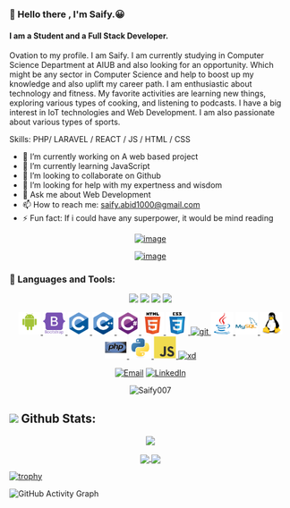 ### :wave: Hello there , I'm Saify.😀
#### I am a Student and a Full Stack Developer.

Ovation to my profile. I am Saify. I am currently studying in Computer Science Department at AIUB and also looking for an opportunity. Which might be any sector in Computer Science and help to boost up my knowledge and also uplift my career path. I am enthusiastic about technology and fitness. My favorite activities are learning new things, exploring various types of cooking, and listening to podcasts. I have a big interest in IoT technologies and Web Development. I am also passionate about various types of sports.


Skills: PHP/ LARAVEL / REACT / JS / HTML / CSS

- 🔭 I’m currently working on A web based project  
- 🌱 I’m currently learning JavaScript 
- 👯 I’m looking to collaborate on Github 
- 🤔 I’m looking for help with my expertness and wisdom 
- 💬 Ask me about Web Development 
- 📫 How to reach me: saify.abid1000@gmail.com
- ⚡ Fun fact: If i could have any superpower, it would be  mind reading 

<div align="center">

[![image](https://img.shields.io/badge/LinkedIn-0077B5?style=for-the-badge&logo=linkedin&logoColor=white)](https://www.linkedin.com/in/saifyabidbhuiyan)

[![image](https://img.shields.io/badge/Gmail-D14836?style=for-the-badge&logo=gmail&logoColor=white)](mailto:as.saify.abid1000@gmail.com)

</div>

### 🎯 Languages and Tools:


<div align="center">
 <img src="https://img.shields.io/badge/Java%20-%23E00033.svg?&style=for-the-badge&logo=java&logoColor=white">   <img src="https://img.shields.io/badge/c++%20-%2300599C.svg?&style=for-the-badge&logo=c%2B%2B&logoColor=white">    <img src="https://img.shields.io/badge/git%20-%23F05032.svg?&style=for-the-badge&logo=git&logoColor=white"/>   <img src="http://img.shields.io/badge/-VS%20Code-000000?style=for-the-badge&logo=Visual-studio-code&logoColor=blue">             
</div>



<p align="center"> <a href="https://developer.android.com" target="_blank"> <img src="https://raw.githubusercontent.com/devicons/devicon/master/icons/android/android-original-wordmark.svg" alt="android" width="40" height="40"/> </a> <a href="https://getbootstrap.com" target="_blank"> <img src="https://raw.githubusercontent.com/devicons/devicon/master/icons/bootstrap/bootstrap-plain-wordmark.svg" alt="bootstrap" width="40" height="40"/> </a> <a href="https://www.cprogramming.com/" target="_blank"> <img src="https://raw.githubusercontent.com/devicons/devicon/master/icons/c/c-original.svg" alt="c" width="40" height="40"/> </a> <a href="https://www.w3schools.com/cpp/" target="_blank"> <img src="https://raw.githubusercontent.com/devicons/devicon/master/icons/cplusplus/cplusplus-original.svg" alt="cplusplus" width="40" height="40"/> </a> <a href="https://www.w3schools.com/cs/" target="_blank"> <img src="https://raw.githubusercontent.com/devicons/devicon/master/icons/csharp/csharp-original.svg" alt="csharp" width="40" height="40"/> </a>  <a href="https://www.w3.org/html/" target="_blank"> <img src="https://raw.githubusercontent.com/devicons/devicon/master/icons/html5/html5-original-wordmark.svg" alt="html5" width="40" height="40"/> </a> <a href="https://www.w3schools.com/css/" target="_blank"> <img src="https://raw.githubusercontent.com/devicons/devicon/master/icons/css3/css3-original-wordmark.svg" alt="css3" width="40" height="40"/> </a> <a href="https://git-scm.com/" target="_blank"> <img src="https://www.vectorlogo.zone/logos/git-scm/git-scm-icon.svg" alt="git" width="40" height="40"/> </a>  <a href="https://www.java.com" target="_blank"> <img src="https://raw.githubusercontent.com/devicons/devicon/master/icons/java/java-original.svg" alt="java" width="40" height="40"/> </a> <a href="https://www.mysql.com/" target="_blank"> <img src="https://raw.githubusercontent.com/devicons/devicon/master/icons/mysql/mysql-original-wordmark.svg" alt="mysql" width="40" height="40"/> </a>   <a href="https://www.linux.org/" target="_blank"> <img src="https://raw.githubusercontent.com/devicons/devicon/master/icons/linux/linux-original.svg" alt="linux" width="40" height="40"/> </a> <a href="https://www.php.net" target="_blank"> <img src="https://raw.githubusercontent.com/devicons/devicon/master/icons/php/php-original.svg" alt="php" width="40" height="40"/> </a> <a href="https://www.python.org" target="_blank"> <img src="https://raw.githubusercontent.com/devicons/devicon/master/icons/python/python-original.svg" alt="python" width="40" height="40"/> </a> <a href="https://developer.mozilla.org/en-US/docs/Web/JavaScript" target="_blank"> <img src="https://raw.githubusercontent.com/devicons/devicon/master/icons/javascript/javascript-original.svg" alt="javascript" width="40" height="40"/> </a> <a href="https://www.adobe.com/products/xd.html" target="_blank"> <img src="https://cdn.worldvectorlogo.com/logos/adobe-xd.svg" alt="xd" width="40" height="40"/> </a> </p>

<p align="center">
<a href="mailto:saify.abid1000@gmail.comsaify.abid1000@gmail.com"><img alt="Email" src="https://img.shields.io/badge/Gmail-saify.abid1000@gmail.com-red?style=flat&logo=gmail"></a>
  <a href="https://www.linkedin.com/in/saifyabidbhuiyan"><img alt="LinkedIn" src="https://img.shields.io/badge/LinkedIn-Saify Abid Bhuiyan-blue?style=flat&logo=linkedin"></a>
</p>
  
<p align="center"> <img src="https://komarev.com/ghpvc/?username=Saify007&label=Profile%20views&color=0e75b6&style=flat" alt="Saify007" /> </p> 

## <img src="https://media.giphy.com/media/ZCN6F3FAkwsyOGU2RS/giphy.gif" width="40"> **Github Stats:**

<p align="center">
   <img align="center" src="https://github-readme-streak-stats.herokuapp.com/?user=Saify007&theme=algolia&hide_border=false"/>
</p>

 <p align="center">
  <a href="https://github.com/Saify007">
   <img width="430" align="center" src="https://github-readme-stats.vercel.app/api?username=Saify007&show_icons=true&theme=algolia&count_private=true">
  </a>
  <a href="https://github.com/Saify007">
    <img align="center" src="https://github-readme-stats.anuraghazra1.vercel.app/api/top-langs/?username=Saify007&layout=compact&theme=algolia&langs_count=6" />
  </a>
 </p>

[![trophy](https://github-profile-trophy.vercel.app/?username=Saify007)](https://github.com/ryo-ma/github-profile-trophy)

![GitHub Activity Graph](https://activity-graph.herokuapp.com/graph?username=Saify007)  


